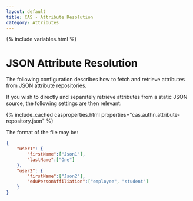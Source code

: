 ```yaml
---
layout: default
title: CAS - Attribute Resolution
category: Attributes
---
```


{% include variables.html %}

# JSON Attribute Resolution
     
The following configuration describes how to fetch and retrieve attributes from JSON attribute repositories.

If you wish to directly and separately retrieve attributes from a static JSON source,
the following settings are then relevant:

{% include_cached casproperties.html properties="cas.authn.attribute-repository.json" %}

The format of the file may be:

```json
{
    "user1": {
        "firstName":["Json1"],
        "lastName":["One"]
    },
    "user2": {
        "firstName":["Json2"],
        "eduPersonAffiliation":["employee", "student"]
    }
}
```

